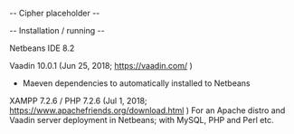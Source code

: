 -- Cipher placeholder --




-- Installation / running --

Netbeans IDE 8.2

Vaadin 10.0.1 (Jun 25, 2018; https://vaadin.com/ )
+ Maeven dependencies to automatically installed to Netbeans

XAMPP 7.2.6 / PHP 7.2.6 (Jul 1, 2018; https://www.apachefriends.org/download.html )
For an Apache distro and Vaadin server deployment in Netbeans; with MySQL, PHP and Perl etc.
